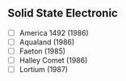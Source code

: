 ## Solid State Electronic
- [ ] America 1492 (1986)
- [ ] Aqualand (1986)
- [ ] Faeton (1985)
- [ ] Halley Comet (1986)
- [ ] Lortium (1987)
